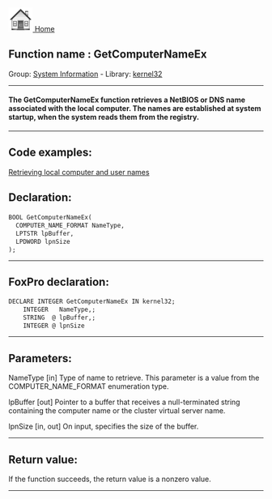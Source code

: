 [<img src="../../images/home.png"> Home ](https://github.com/VFPX/Win32API)  

## Function name : GetComputerNameEx
Group: [System Information](../../functions_group.md#System_Information)  -  Library: [kernel32](../../../libraries.md#kernel32)  
***  


#### The GetComputerNameEx function retrieves a NetBIOS or DNS name associated with the local computer. The names are established at system startup, when the system reads them from the registry.
***  


## Code examples:
[Retrieving local computer and user names](../../samples/sample_041.md)  

## Declaration:
```foxpro  
BOOL GetComputerNameEx(
  COMPUTER_NAME_FORMAT NameType,
  LPTSTR lpBuffer,
  LPDWORD lpnSize
);  
```  
***  


## FoxPro declaration:
```foxpro  
DECLARE INTEGER GetComputerNameEx IN kernel32;
	INTEGER   NameType,;
	STRING  @ lpBuffer,;
	INTEGER @ lpnSize  
```  
***  


## Parameters:
NameType 
[in] Type of name to retrieve. This parameter is a value from the COMPUTER_NAME_FORMAT enumeration type.

lpBuffer 
[out] Pointer to a buffer that receives a null-terminated string containing the computer name or the cluster virtual server name. 

lpnSize 
[in, out] On input, specifies the size of the buffer.  
***  


## Return value:
If the function succeeds, the return value is a nonzero value.  
***  


